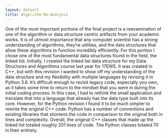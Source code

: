 ```yaml
---
layout: default
title: Algorithm Re-Analysis
---
```


One of the most important portions of the final project is a reexamination of one of the algorithm or data structure centric artifacts from your academic works. It is of utmost importance that any computer scientist has a strong understanding of algorithms, they’re utilities, and the data structures that allow these algorithms to function incredibly efficiently. For this portion I chose one of the most fundamental data structures found in the field, the linked list. Initially, I created the linked list data structure for my Data Structures and Algorithms course last year for 17EW5. It was created in C++, but with this revision I wanted to show off my understanding of the data structure and my flexibility with multiple languages by revising it in Python 3.6.
It’s difficult enough to revisit legacy code, especially you own, as it takes some time to return to the mindset that you were in during the initial coding process. In this case, I had to rethink the small application and translate that into a language that already has the data type built into its core. However, for the Python revision I found it to be much simpler to rewrite the original C++ code. Python has a number of conventions and existing libraries that shortens the code in comparison to the original both in lines and complexity. Overall, the original C++ classes that made up the linked list totaled roughly 201 lines of code. The Python classes totaled 70 in their entirety.
